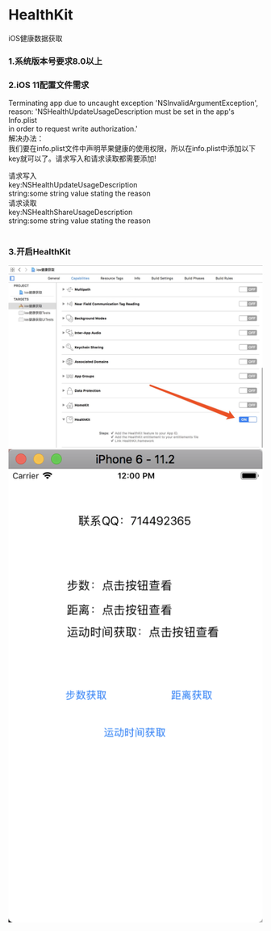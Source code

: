 # HealthKit
iOS健康数据获取</br>
### 1.系统版本号要求8.0以上</br>
### 2.iOS 11配置文件需求</br>
Terminating app due to uncaught exception 'NSInvalidArgumentException',</br>
reason: 'NSHealthUpdateUsageDescription must be set in the app's Info.plist</br>
in order to request write authorization.'</br>
解决办法：</br>
我们要在info.plist文件中声明苹果健康的使用权限，所以在info.plist中添加以下key就可以了。请求写入和请求读取都需要添加!</br>

请求写入</br>
 key:NSHealthUpdateUsageDescription</br>
 string:some string value stating the reason</br>
请求读取</br>
 key:NSHealthShareUsageDescription</br>
 string:some string value stating the reason</br>
   
### 3.开启HealthKit</br>
![效果图](https://github.com/ioswei/HealthKit/blob/master/ios健康获取/FC9D2855-4496-4788-A16F-F1120598A6B5.png)
![效果图](https://github.com/ioswei/HealthKit/blob/master/ios健康获取/WX20180322-120022%402x.png)
